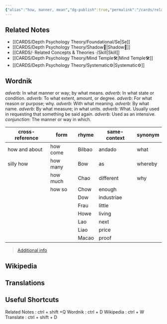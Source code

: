 ```yaml
---
{"alias":"how, manner, mean","dg-publish":true,"permalink":"/cards/related-concepts-and-theories/the-how/","dgPassFrontmatter":true,"noteIcon":"1","created":"2022-12-31T00:36:30.657+01:00","updated":"2023-05-27T15:36:25.934+02:00"}
---
```


## Related Notes 
- [[CARDS/Depth Psychology Theory/Foundational/Se\|Se]]
- [[CARDS/Depth Psychology Theory/Shadow👥\|Shadow👥]]
- [[CARDS/· Related Concepts & Theories ·/Skill\|Skill]]
- [[CARDS/Depth Psychology Theory/Mind Temple🛠️\|Mind Temple🛠️]]
- [[CARDS/Depth Psychology Theory/Systematic⚙️\|Systematic⚙️]]

## Wordnik 
*adverb*: In what manner or way; by what means.
*adverb*: In what state or condition.
*adverb*: To what extent, amount, or degree.
*adverb*: For what reason or purpose; why.
*adverb*: With what meaning.
*adverb*: By what name.
*adverb*: By what measure; in what units.
*adverb*: What. Usually used in requesting that something be said again.
*adverb*: Used as an intensive.
*conjunction*: The manner or way in which.

| cross-reference |form |rhyme |same-context |synonym |
| --- | --- | --- | --- | --- |
| how and about | how come | Bilbao | andado | what |
| silly how | how many | Bow | as | whereby |
|  | how much | Chao | different | why |
|  | how so | Chow | enough |  |
|  |  | Dow | industriae |  |
|  |  | Frau | little |  |
|  |  | Howe | living |  |
|  |  | Lao | next |  |
|  |  | Liao | price |  |
|  |  | Macao | proof |  |

> [Additional info](https://www.wordnik.com/words/how)

## Wikipedia 


## Translations 


## Useful Shortcuts
Related Notes : ctrl + shift +Q
Wordnik : ctrl + D
Wikipedia : ctrl + W
Translate : ctrl + shift + D 